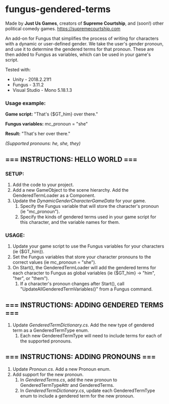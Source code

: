 # fungus-gendered-terms

Made by **Just Us Games**, creators of **Supreme Courtship**, and (soon!) other political comedy games.
https://supremecourtship.com

An add-on for Fungus that simplifies the process of writing for characters with a dynamic or user-defined gender. We take the user's gender pronoun, and use it to determine the gendered terms for that pronoun. These are then added to Fungus as variables, which can be used in your game's script.

Tested with:
* Unity - 2018.2.21f1
* Fungus - 3.11.2
* Visual Studio - Mono 5.18.1.3


### Usage example:

**Game script:** "That's {$GT_him} over there."

**Fungus variables:** mc_pronoun = "she"

**Result:** "That's her over there."

*(Supported pronouns: he, she, they)*


## === INSTRUCTIONS: HELLO WORLD ===

### SETUP:
1. Add the code to your project.
2. Add a new GameObject to the scene hierarchy. Add the GenderedTermLoader as a Component.
3. Update the *DynamicGenderCharacterGameData* for your game.
    1. Specify the Fungus variable that will store the character's pronoun (ie "mc_pronoun").
    2. Specify the kinds of gendered terms used in your game script for this character, and the variable names for them.

### USAGE:
1. Update your game script to use the Fungus variables for your characters (ie {$GT_him}).
2. Set the Fungus variables that store your character pronouns to the correct values (ie mc_pronoun = "she").
3. On Start(), the GenderedTermLoader will add the gendered terms for each character to Fungus as global variables (ie {$GT_him} -> "him", "her", or "them").
    1. If a character's pronoun changes after Start(), call "UpdateAllGenderedTermVariables()" from a Fungus command.


## === INSTRUCTIONS: ADDING GENDERED TERMS ===

1. Update *GenderedTermDictionary.cs*. Add the new type of gendered term as a GenderedTermType enum.
    1. Each new GenderedTermType will need to include terms for each of the supported pronouns.


## === INSTRUCTIONS: ADDING PRONOUNS ===

1. Update *Pronoun.cs*. Add a new Pronoun enum.
2. Add support for the new pronoun.
    1. In *GenderedTerms.cs*, add the new pronoun to GenderedTermTypeAttr and GenderedTerms.
    2. In *GenderedTermDictionary.cs*, update each GenderedTermType enum to include a gendered term for the new pronoun.
